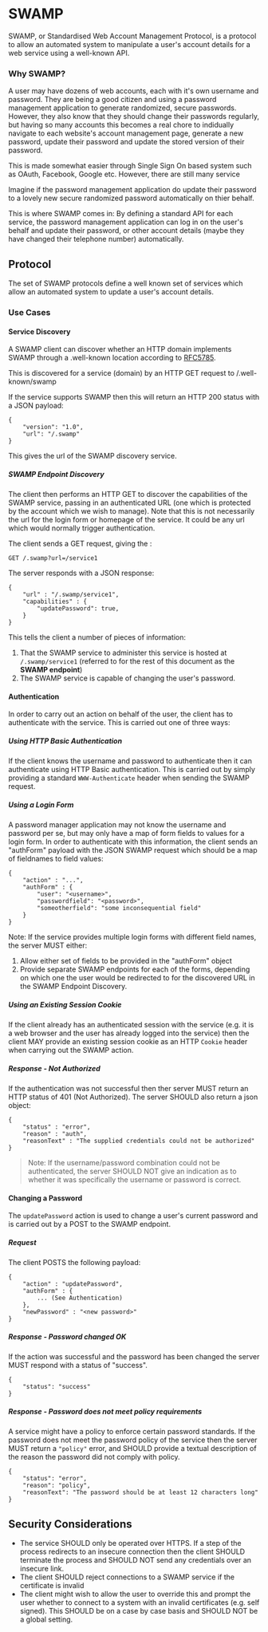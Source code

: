 # SWAMP
SWAMP, or Standardised Web Account Management Protocol, is a protocol to allow an automated system to manipulate a user's account details for a web service using a well-known API.

### Why SWAMP?
A user may have dozens of web accounts, each with it's own username and password. They are being a good citizen and using a password management application to generate randomized, secure passwords. However, they also know that they should change their passwords regularly, but having so many accounts this becomes a real chore to indidually navigate to each website's account management page, generate a new password, update their password and update the stored version of their password.

This is made somewhat easier through Single Sign On based system such as OAuth, Facebook, Google etc. However, there are still many service 

Imagine if the password management application do update their password to a lovely new secure randomized password automatically on thier behalf.

This is where SWAMP comes in: By defining a standard API for each service, the password management application can log in on the user's behalf and update their password, or other account details (maybe they have changed their telephone number) automatically.

## Protocol
The set of SWAMP protocols define a well known set of services which allow an automated system to update a user's account details.

### Use Cases

#### Service Discovery
A SWAMP client can discover whether an HTTP domain implements SWAMP through a .well-known location according to [RFC5785](https://tools.ietf.org/html/rfc5785).

This is discovered for a service (domain) by an HTTP GET request to /.well-known/swamp

If the service supports SWAMP then this will return an HTTP 200 status with a JSON payload:

	{
		"version": "1.0",
		"url": "/.swamp"
	}
	
This gives the url of the SWAMP discovery service.

##### SWAMP Endpoint Discovery
The client then performs an HTTP GET to discover the capabilities of the SWAMP service, passing in an authenticated URL (one which is protected by the account which we wish to manage). Note that this is not necessarily the url for the login form or homepage of the service. It could be any url which would normally trigger authentication.

The client sends a GET request, giving the :

	GET /.swamp?url=/service1

The server responds with a JSON response:

	{
		"url" : "/.swamp/service1",
		"capabilities" : {
			"updatePassword": true,
		}
	}

This tells the client a number of pieces of information:

1. That the SWAMP service to administer this service is hosted at `/.swamp/service1` (referred to for the rest of this document as the **SWAMP endpoint**)
2. The SWAMP service is capable of changing the user's password.

#### Authentication
In order to carry out an action on behalf of the user, the client has to authenticate with the service. This is carried out one of three ways:

##### Using HTTP Basic Authentication
If the client knows the username and password to authenticate then it can authenticate using HTTP Basic authentication. This is carried out by simply providing a standard `WWW-Authenticate` header when sending the SWAMP request.

##### Using a Login Form
A password manager application may not know the username and password per se, but may only have a map of form fields to values for a login form. In order to authenticate with this information, the client sends an "authForm" payload with the JSON SWAMP request which should be a map of fieldnames to field values:

	{
		"action" : "...",
		"authForm" : {
			"user": "<username>",
			"passwordfield": "<password>",
			"someotherfield": "some inconsequential field"
		}
	}
	
Note: If the service provides multiple login forms with different field names, the server MUST either:

1. Allow either set of fields to be provided in the "authForm" object
2. Provide separate SWAMP endpoints for each of the forms, depending on which one the user would be redirected to for the discovered URL in the SWAMP Endpoint Discovery.

##### Using an Existing Session Cookie
If the client already has an authenticated session with the service (e.g. it is a web browser and the user has already logged into the service) then the client MAY provide an existing session cookie as an HTTP `Cookie` header when carrying out the SWAMP action.

##### Response - Not Authorized
If the authentication was not successful then ther server MUST return an HTTP status of 401 (Not Authorized). The server SHOULD also return a json object:

	{
		"status" : "error",
		"reason" : "auth",
		"reasonText" : "The supplied credentials could not be authorized"
	}
	
> Note: If the username/password combination could not be authenticated, the server SHOULD NOT give an indication as to whether it was specifically the username or password is correct.

#### Changing a Password
The `updatePassword` action is used to change a user's current password and is carried out by a POST to the SWAMP endpoint.

##### Request
The client POSTS the following payload:

	{
		"action" : "updatePassword",
		"authForm" : {
			... (See Authentication)
		},
		"newPassword" : "<new password>"
	}

##### Response - Password changed OK
If the action was successful and the password has been changed the server MUST respond with a status of "success".

	{
		"status": "success"
	}

##### Response - Password does not meet policy requirements
A service might have a policy to enforce certain password standards. If the password does not meet the password policy of the service then the server MUST return a `"policy"` error, and SHOULD provide a textual description of the reason the password did not comply with policy.

	{
		"status": "error",
		"reason": "policy",
		"reasonText": "The password should be at least 12 characters long"
	}

## Security Considerations
* The service SHOULD only be operated over HTTPS. If a step of the process redirects to an insecure connection then the client SHOULD terminate the process and SHOULD NOT send any credentials over an insecure link.
* The client SHOULD reject connections to a SWAMP service if the certificate is invalid
* The client might wish to allow the user to override this and prompt the user whether to connect to a system with an invalid certificates (e.g. self signed). This SHOULD be on a case by case basis and SHOULD NOT be a global setting.